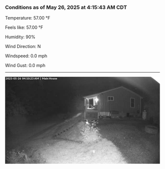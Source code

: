 ### Conditions as of May 26, 2025 at 4:15:43 AM CDT 

Temperature: 57.00 &deg;F

Feels like: 57.00 &deg;F

Humidity: 90%

Wind Direction: N

Windspeed: 0.0 mph

Wind Gust: 0.0 mph

---

<img src="./images/latest.jpeg"/>

